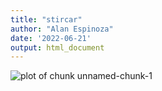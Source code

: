 ```yaml
---
title: "stircar"
author: "Alan Espinoza"
date: '2022-06-21'
output: html_document
---
```




![plot of chunk unnamed-chunk-1](figure/unnamed-chunk-1-1.png)
